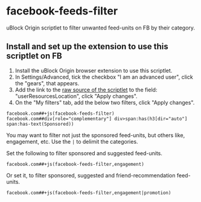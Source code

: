 # facebook-feeds-filter
uBlock Origin scriptlet to filter unwanted feed-units on FB by their category. 

## Install and set up the extension to use this scriptlet on FB

1. Install the uBlock Origin browser extension to use this scriptlet.
2. In Settings/Advanced, tick the checkbox "I am an advanced user", click the "gears", that appears.
3. Add the link to the [raw source of the scriptlet](https://raw.githubusercontent.com/imrehorvath/facebook-feeds-filter/main/facebook-feeds-filter.js "facebook-feeds-filter.js") to the field: "userResourcesLocation", click "Apply changes".
4. On the "My filters" tab, add the below two filters, click "Apply changes".

```
facebook.com##+js(facebook-feeds-filter)
facebook.com##div[role="complementary"] div>span:has(h3[dir="auto"] span:has-text(Sponsored))
```

You may want to filter not just the sponsored feed-units, but others like, engagement, etc. Use the `|` to delimit the categories.

Set the following to filter sponsored and suggested feed-units.

```
facebook.com##+js(facebook-feeds-filter,engagement)
```

Or set it, to filter sponsored, suggested and friend-recommendation feed-units.

```
facebook.com##+js(facebook-feeds-filter,engagement|promotion)
```
